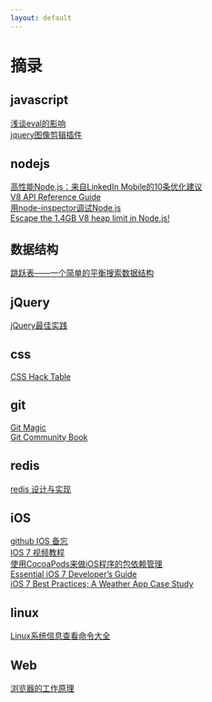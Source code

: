 ```yaml
---
layout: default
---
```

# 摘录   

## javascript   
[浅谈eval的影响](http://www.otakustay.com/eval-performance-profile/)   
[jquery图像剪辑插件](http://odyniec.net/projects/imgareaselect/examples.html)   

## nodejs   
[高性能Node.js：来自LinkedIn Mobile的10条优化建议](http://www.rockdai.com/?p=596)   
[V8 API Reference Guide](http://izs.me/v8-docs/main.html)   
[用node-inspector调试Node.js](http://www.noanylove.com/2011/12/node-the-inspector-debugging-node-js/)  
[Escape the 1.4GB V8 heap limit in Node.js!](http://blog.caustik.com/2012/04/11/escape-the-1-4gb-v8-heap-limit-in-node-js/)  

## 数据结构  
[跳跃表——一个简单的平衡搜索数据结构](http://blog.csdn.net/likun_tech/article/details/7354306)  
 
## jQuery   
[jQuery最佳实践](http://www.ruanyifeng.com/blog/2011/08/jquery_best_practices.html)   

## css   
[CSS Hack Table](http://www.swordair.com/tools/css-hack-table/)   

## git   
[Git Magic](http://www-cs-students.stanford.edu/~blynn/gitmagic/intl/zh_cn/)   
[Git Community Book](http://gitbook.liuhui998.com/index.html)   


## redis
[redis 设计与实现](http://www.redisbook.com/en/latest/index.html)  

## iOS
[github IOS 备忘](http://github.ibireme.com/github/list/ios/)  
[IOS 7 视频教程](https://itunes.apple.com/us/course/developing-ios-7-apps-for/id733644550)  
[使用CocoaPods来做iOS程序的包依赖管理](http://blog.devtang.com/blog/2012/12/02/use-cocoapod-to-manage-ios-lib-dependency/)  
[Essential iOS 7 Developer’s Guide](http://www.doubleencore.com/2013/09/essential-ios-7-developers-guide/)  
[iOS 7 Best Practices; A Weather App Case
Study](http://www.raywenderlich.com/55384/ios-7-best-practices-part-1)  

## linux  
[Linux系统信息查看命令大全](http://tech.idv2.com/2008/01/11/linux-sysinfo-cmds/)  

## Web  
[浏览器的工作原理](http://www.html5rocks.com/zh/tutorials/internals/howbrowserswork/)  

